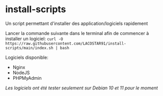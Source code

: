 # install-scripts
Un script permettant d'installer des application/logiciels rapidement

Lancer la commande suivante dans le terminal afin de commencer à installer un logiciel:
`curl -O https://raw.githubusercontent.com/LACOSTAR91/install-scripts/main/index.sh | bash`

Logiciels disponible:
- Nginx
- NodeJS
- PHPMyAdmin

*Les logiciels ont été tester seulement sur Debian 10 et 11 pour le moment*
